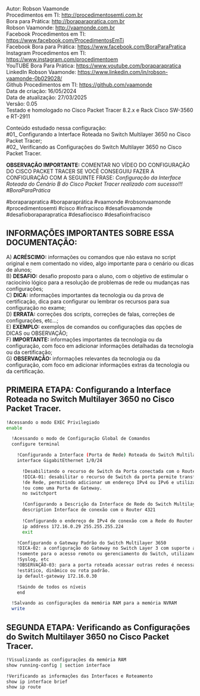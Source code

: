 Autor: Robson Vaamonde<br>
Procedimentos em TI: http://procedimentosemti.com.br<br>
Bora para Prática: http://boraparapratica.com.br<br>
Robson Vaamonde: http://vaamonde.com.br<br>
Facebook Procedimentos em TI: https://www.facebook.com/ProcedimentosEmTi<br>
Facebook Bora para Prática: https://www.facebook.com/BoraParaPratica<br>
Instagram Procedimentos em TI: https://www.instagram.com/procedimentoem<br>
YouTUBE Bora Para Prática: https://www.youtube.com/boraparapratica<br>
LinkedIn Robson Vaamonde: https://www.linkedin.com/in/robson-vaamonde-0b029028/<br>
Github Procedimentos em TI: https://github.com/vaamonde<br>
Data de criação: 16/05/2024<br>
Data de atualização: 27/03/2025<br>
Versão: 0.05<br>
Testado e homologado no Cisco Packet Tracer 8.2.x e Rack Cisco SW-3560 e RT-2911

Conteúdo estudado nessa configuração:<br>
#01_ Configurando a Interface Roteada no Switch Multilayer 3650 no Cisco Packet Tracer;<br>
#02_ Verificando as Configurações do Switch Multilayer 3650 no Cisco Packet Tracer.<br>

**OBSERVAÇÃO IMPORTANTE:** COMENTAR NO VÍDEO DO CONFIGURAÇÃO DO CISCO PACKET TRACER SE VOCÊ CONSEGUIU FAZER A CONFIGURAÇÃO COM A SEGUINTE FRASE: *Configuração da Interface Roteada do Cenário B do Cisco Packet Tracer realizado com sucesso!!! #BoraParaPrática*

#boraparapratica #boraparaprática #vaamonde #robsonvaamonde #procedimentosemti #cisco #infracisco #desafiovaamonde #desafioboraparapratica #desafiocisco #desafioinfracisco

## INFORMAÇÕES IMPORTANTES SOBRE ESSA DOCUMENTAÇÃO:

A) **ACRÉSCIMO:** informações ou comandos que não estava no script original e nem comentado no vídeo, algo importante para o cenário ou dicas de alunos;<br>
B) **DESAFIO:** desafio proposto para o aluno, com o objetivo de estimular o raciocínio lógico para a resolução de problemas de rede ou mudanças nas configurações;<br>
C) **DICA:** informações importantes da tecnologia ou da prova de certificação, dica para configurar ou lembrar os recursos para sua configuração no exame;<br>
D) **ERRATA:** correções dos scripts, correções de falas, correções de configurações, etc...;<br>
E) **EXEMPLO:** exemplos de comandos ou configurações das opções de DICAS ou OBSERVAÇÃO;<br>
F) **IMPORTANTE:** informações importantes da tecnologia ou da configuração, com foco em adicionar informações detalhadas da tecnologia ou da certificação;<br>
G) **OBSERVAÇÃO:** informações relevantes da tecnologia ou da configuração, com foco em adicionar informações extras da tecnologia ou da certificação.

## PRIMEIRA ETAPA: Configurando a Interface Roteada no Switch Multilayer 3650 no Cisco Packet Tracer.

```bash
!Acessando o modo EXEC Privilegiado
enable

  !Acessando o modo de Configuração Global de Comandos
  configure terminal

    !Configurando a Interface (Porta de Rede) Roteada do Switch Multilayer 3650
    interface GigabitEthernet 1/0/24

      !Desabilitando o recurso de Switch da Porta conectada com o Router 4321
      !DICA-01: desabilitar o recurso de Switch da porta permite transforma a mesma em um Interface
      !de Rede, permitindo adicionar um endereço IPv4 ou IPv6 e utilizar como uma Interface Roteada
      !ou como uma Porta de Gateway.
      no switchport

      !Configurando a Descrição da Interface de Rede do Switch Multilayer
      description Interface de conexão com o Router 4321
      
      !Configurando o endereço de IPv4 de conexão com a Rede do Router 4321
      ip address 172.16.0.29 255.255.255.224
      exit

    !Configurando o Gateway Padrão do Switch Multilayer 3650
    !DICA-02: a configuração do Gateway no Switch Layer 3 com suporte a roteamento será utilizada 
    !somente para o acesso remoto ou gerenciamento do Switch, utilizando protocolos como SNMP, Netflow,
    !Syslog, etc
    !OBSERVAÇÃO-03: para a porta roteada acessar outras redes é necessário a configuração do roteamento
    !estático, dinâmico ou rota padrão.
    ip default-gateway 172.16.0.30

    !Saindo de todos os níveis
    end

  !Salvando as configurações da memória RAM para a memória NVRAM
  write
```

## SEGUNDA ETAPA: Verificando as Configurações do Switch Multilayer 3650 no Cisco Packet Tracer.

```bash
!Visualizando as configurações da memória RAM
show running-config | section interface

!Verificando as informações das Interfaces e Roteamento
show ip interface brief
show ip route
```